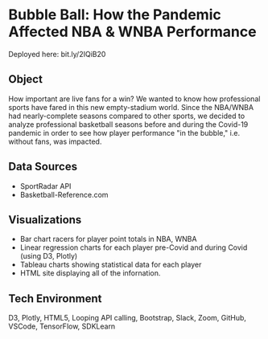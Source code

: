 # Bubble Ball: How the Pandemic Affected NBA & WNBA Performance
Deployed here: bit.ly/2IQiB20

## Object 
How important are live fans for a win? We wanted to know how professional sports have fared in this new empty-stadium world. Since the NBA/WNBA had nearly-complete seasons compared to other sports, we decided to analyze professional basketball seasons before and during the Covid-19 pandemic in order to see how player performance "in the bubble," i.e. without fans, was impacted. 

## Data Sources 
* SportRadar API
* Basketball-Reference.com

## Visualizations 
* Bar chart racers for player point totals in NBA, WNBA
* Linear regression charts for each player pre-Covid and during Covid (using D3, Plotly)
* Tableau charts showing statistical data for each player
* HTML site displaying all of the infornation. 

## Tech Environment 
D3, Plotly,  HTML5, Looping API calling, Bootstrap, Slack, Zoom, GitHub, VSCode, TensorFlow, SDKLearn 
